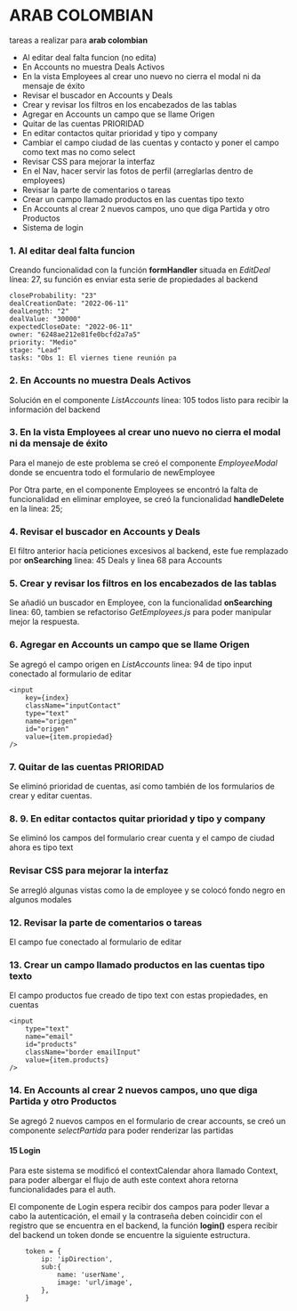 # ARAB COLOMBIAN 
tareas a realizar para **arab colombian**
-	Al editar deal falta funcion (no edita)
-	En Accounts  no muestra Deals Activos
-	En la vista Employees al crear uno nuevo no cierra el modal ni da mensaje de éxito
-	Revisar el buscador en Accounts y Deals
-	Crear y revisar los filtros en los encabezados de las tablas
-	Agregar en Accounts un campo que se llame Origen
-	Quitar de las cuentas PRIORIDAD
-	En editar contactos quitar prioridad y tipo y company
-	Cambiar el campo ciudad de las cuentas y contacto y poner el campo como text mas no como select
-	Revisar CSS para mejorar la interfaz
-	En el Nav, hacer servir las fotos de perfil (arreglarlas dentro de employees)
-	Revisar la parte de comentarios o tareas
-	Crear un campo llamado productos en las cuentas tipo texto
-	En Accounts al crear 2 nuevos campos, uno que diga Partida y otro Productos
-	Sistema de login

### 1. Al editar deal falta funcion
Creando funcionalidad con la función **formHandler** situada en *EditDeal* línea: 27, su función es enviar esta serie de propiedades al backend
```
closeProbability: "23"
dealCreationDate: "2022-06-11"
dealLength: "2"
dealValue: "30000"
expectedCloseDate: "2022-06-11"
owner: "6248ae212e81fe0bcfd2a7a5"
priority: "Medio"
stage: "Lead"
tasks: "Obs 1: El viernes tiene reunión pa
```
### 2. En Accounts no muestra Deals Activos
Solución en el componente *ListAccounts* línea: 105 todos listo para recibir la información del backend
### 3. En la vista Employees al crear uno nuevo no cierra el modal ni da mensaje de éxito
Para el manejo de este problema se creó el componente *EmployeeModal*
donde se encuentra todo el formulario de newEmployee

Por Otra parte, en el componente Employees se encontró la falta de funcionalidad en eliminar employee, se creó la funcionalidad **handleDelete** en la linea: 25;

### 4. Revisar el buscador en Accounts y Deals
El filtro anterior hacía peticiones excesivos al backend, este fue remplazado por **onSearching** linea: 45 Deals y linea 68 para Accounts
### 5. Crear y revisar los filtros en los encabezados de las tablas
Se añadió un buscador en Employee, con la funcionalidad **onSearching** linea: 60,
tambien se refactoriso *GetEmployees.js* para poder manipular mejor la respuesta.
###  6. Agregar en Accounts un campo que se llame Origen
Se agregó el campo origen en *ListAccounts* linea: 94 de tipo input conectado al formulario de editar
```
<input
	key={index}
	className="inputContact"
	type="text"
	name="origen"
	id="origen"
 	value={item.propiedad}
/>
```
### 7. Quitar de las cuentas PRIORIDAD
Se eliminó prioridad de cuentas, así como también de los formularios de crear y editar cuentas.
### 8. 9. En editar contactos quitar prioridad y tipo y company
Se eliminó los campos del formulario crear cuenta
y el campo de ciudad ahora es tipo text
### Revisar CSS para mejorar la interfaz
Se arregló algunas vistas como la de employee y se colocó fondo negro en algunos modales
### 12. Revisar la parte de comentarios o tareas
El campo fue conectado al formulario de editar
### 13. Crear un campo llamado productos en las cuentas tipo texto
El campo productos fue creado de tipo text con estas propiedades, en cuentas
```
<input
	type="text"
	name="email"
	id="products"
	className="border emailInput"
	value={item.products}
/>
```
### 14. En Accounts al crear 2 nuevos campos, uno que diga Partida y otro Productos
Se agregó 2 nuevos campos en el formulario de crear accounts, se creó un componente *selectPartida* para poder renderizar las partidas
#### 15 Login
Para este sistema se modificó el contextCalendar ahora llamado Context, para poder albergar el flujo de auth este context ahora retorna funcionalidades para el auth.

El componente de Login espera recibir dos campos para poder llevar a cabo la autenticación, el email y la contraseña deben coincidir con el registro que se encuentra en el backend, la función **login()** espera recibir del backend un token donde se encuentre la siguiente estructura.
```
    token = {
		ip: 'ipDirection',
		sub:{
			name: 'userName',
			image: 'url/image',
		},
    }
```

